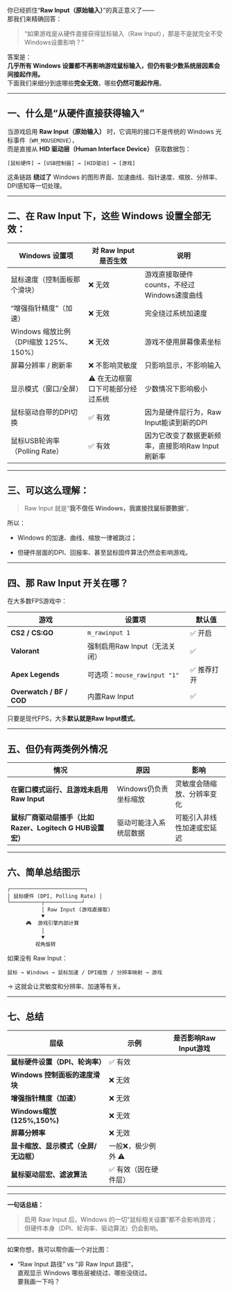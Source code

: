   你已经抓住“**Raw Input（原始输入）**”的真正意义了——  
那我们来精确回答：

> “如果游戏是从硬件直接获得鼠标输入（Raw Input），那是不是就完全不受Windows设置影响？”

答案是：  
 **几乎所有 Windows 设置都不再影响游戏鼠标输入，但仍有极少数系统层因素会间接起作用。**  
下面我们来细分到底哪些**完全无效**，哪些**仍然可能起作用**。

---

##  一、什么是“从硬件直接获得输入”

当游戏启用 **Raw Input（原始输入）** 时，它调用的接口不是传统的 Windows 光标事件（`WM_MOUSEMOVE`），  
而是直接从 **HID 驱动层（Human Interface Device）** 获取数据包：

```
[鼠标硬件] → [USB控制器] → [HID驱动] → [游戏]
```

这条链路 **绕过了** Windows 的图形界面、加速曲线、指针速度、缩放、分辨率、DPI感知等一切处理。

---

##  二、在 Raw Input 下，这些 Windows 设置全部无效：

| Windows 设置项                   | 对 Raw Input 是否生效   | 说明                            |
| ----------------------------- | ------------------ | ----------------------------- |
| 鼠标速度（控制面板那个滑块）                | ❌ 无效               | 游戏直接取硬件 counts，不经过Windows速度曲线 |
| “增强指针精度”（加速）                  | ❌ 无效               | 完全绕过系统加速度                     |
| Windows 缩放比例（DPI缩放 125%、150%） | ❌ 无效               | 游戏不使用屏幕像素坐标                   |
| 屏幕分辨率 / 刷新率                   | ❌ 不影响灵敏度           | 只影响显示，不影响输入                   |
| 显示模式（窗口/全屏）                   | ⚠️ 在无边框窗口下可能部分经过系统 | 少数情况下影响极小                     |
| 鼠标驱动自带的DPI切换                  | ✅ 有效               | 因为是硬件层行为，Raw Input能读到新的DPI    |
| 鼠标USB轮询率（Polling Rate）        | ✅ 有效               | 因为它改变了数据更新频率，直接影响Raw Input刷新率 |

---

##  三、可以这么理解：

> Raw Input 就是“**我不信任 Windows，我直接找鼠标要数据**”。

所以：

- Windows 的加速、曲线、缩放一律被跳过；
    
- 但硬件层面的DPI、回报率、甚至鼠标固件算法仍然会影响游戏。
    

---

##  四、那 Raw Input 开关在哪？

在大多数FPS游戏中：

|游戏|设置项|默认值|
|---|---|---|
|**CS2 / CS:GO**|`m_rawinput 1`|✅ 开启|
|**Valorant**|强制启用Raw Input（无法关闭）|✅|
|**Apex Legends**|可选项：`mouse_rawinput "1"`|✅ 推荐打开|
|**Overwatch / BF / COD**|内置Raw Input|✅|

只要是现代FPS，大多**默认就是Raw Input模式**。

---

##  五、但仍有两类例外情况

|情况|原因|影响|
|---|---|---|
|**在窗口模式运行、且游戏未启用Raw Input**|Windows仍负责坐标缩放|灵敏度会随缩放、分辨率变化|
|**鼠标厂商驱动层插手（比如Razer、Logitech G HUB设置宏）**|驱动可能注入系统层数据|可能引入非线性加速或宏延迟|

---

##  六、简单总结图示

```
┌────────────────────────┐
│ 鼠标硬件 (DPI, Polling Rate) │
└──────────┬────────────┘
           │ Raw Input (游戏直接取)
           ▼
      🎮  游戏引擎内部计算
           │
           ▼
         视角旋转
```

 如果没有 Raw Input：

```
鼠标 → Windows → 鼠标加速 / DPI缩放 / 分辨率映射 → 游戏
```

→ 这就会让灵敏度和分辨率、加速等有关。

---

##  七、总结

|层级|示例|是否影响Raw Input游戏|
|---|---|---|
|**鼠标硬件设置（DPI、轮询率）**|✅ 有效||
|**Windows 控制面板的速度滑块**|❌ 无效||
|**增强指针精度（加速）**|❌ 无效||
|**Windows缩放 (125%,150%)**|❌ 无效||
|**屏幕分辨率**|❌ 无效||
|**显卡缩放、显示模式（全屏/无边框）**|一般❌，极少例外 ⚠️||
|**鼠标驱动层宏、滤波算法**|✅ 有效（因在硬件层）||

---

**一句话总结：**

> 启用 Raw Input 后，Windows 的一切“鼠标相关设置”都不会影响游戏；  
> 但硬件本身（DPI、轮询率、驱动算法）仍会影响。

---

如果你想，我可以帮你画一个对比图：

- “Raw Input 路径” vs “非 Raw Input 路径”，  
    直观显示 Windows 哪些层被绕过、哪些没绕过。  
    要我画一下吗？